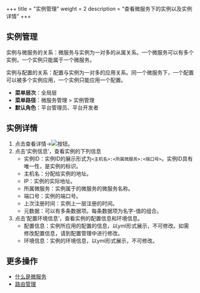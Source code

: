 +++
title = "实例管理"
weight = 2
description = "查看微服务下的实例以及实例详情"
+++

## 实例管理

实例与微服务的关系：微服务与实例为一对多的从属关系。一个微服务可以有多个实例，一个实例只能属于一个微服务。

实例与配置的关系：配置与实例为一对多的应用关系。同一个微服务下，一个配置可以被多个实例应用，一个实例只能应用一个配置。

- **菜单层次**：全局层
- **菜单路径**：微服务管理 > 实例管理
- **默认角色**：平台管理员、平台开发者

## 实例详情

1. 点击查看详情→<img class="no-border" src="/docs/user-guide/microservice-development/microservice-management/image/info.png"/>按钮。
1. 点击‘实例信息’，查看实例的下列信息
    - 实例ID：实例ID的展示形式为`<主机名>:<所属微服务>:<端口号>`。实例ID具有唯一性，是实例的标识。
    - 主机名：分配给实例的地址。
    - IP：实例的实际地址。
    - 所属微服务：实例属于的微服务的微服务名称。
    - 端口号：实例的端口号。
    - 上次注册时间：实例上一层注册的时间。
    - 元数据：可以有多条数据项。每条数据项为名字-值的组合。
1. 点击‘配置环境信息’，查看实例的配置信息和环境信息。
    - 配置信息：实例所应用的配置的信息，以yml形式展示，不可修改。如需修改配置信息，请到配置管理中进行修改。
    - 环境信息：实例的环境信息，以yml形式展示，不可修改。

## 更多操作
- [什么是微服务](../microservice)
- [路由管理](../route)